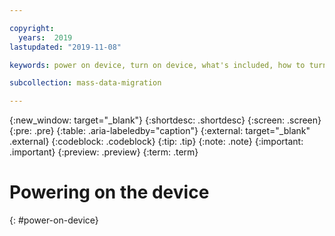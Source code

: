 ```yaml
---

copyright:
  years:  2019
lastupdated: "2019-11-08"

keywords: power on device, turn on device, what's included, how to turn on, how to power on

subcollection: mass-data-migration

---
```

{:new_window: target="_blank"}
{:shortdesc: .shortdesc}
{:screen: .screen}
{:pre: .pre}
{:table: .aria-labeledby="caption"}
{:external: target="_blank" .external}
{:codeblock: .codeblock}
{:tip: .tip}
{:note: .note}
{:important: .important}
{:preview: .preview}
{:term: .term}

# Powering on the device
{: #power-on-device}